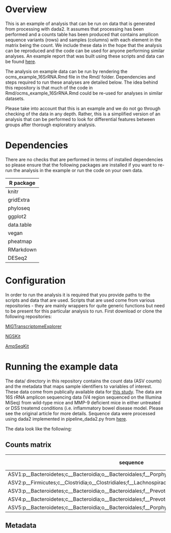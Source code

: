 # Overview

This is an example of analysis that can be run on data that is generated from processing with dada2. It assumes that processing has been performed and a counts table has been produced that contains amplicon sequence variants (rows) and samples (columns) with each element in the matrix being the count. We include these data in the hope that the analysis can be reproduced and the code can be used for anyone performing similar analyses. An example report that was built using these scripts and data can be found [here](https://www.kennedy.ox.ac.uk/files/research/advanced_data_analysis.html).

The analysis on example data can be run by rendering the ocms_example_16SrRNA.Rmd file in the Rmd/ folder. Dependencies and steps required to run these analyses are detailed below. The idea behind this repository is that much of the code in Rmd/ocms_example_16SrRNA.Rmd could be re-used for analyses in similar datasets.

Please take into account that this is an example and we do not go through checking of the data in any depth. Rather, this is a simplified version of an analysis that can be performed to look for differential features between groups after thorough exploratory analysis.

# Dependencies

There are no checks that are performed in terms of installed dependencies so please ensure that the following packages are installed if you want to re-run the analysis in the example or run the code on your own data.

| **R package**   |
|-----------------|
| knitr           |
| gridExtra       |
| phyloseq        |
| ggplot2         |
| data.table      |
| vegan           |
| pheatmap        |
| RMarkdown       |
| DESeq2          |

# Configuration

In order to run the analysis it is required that you provide paths to the scripts and data that are used. Scripts that are used come from various repositories - they are mainly wrappers for quite generic functions but need to be present for this particular analysis to run. First download or clone the following repositories:

[MIGTranscriptomeExplorer](https://github.com/nickilott/MIGTranscriptomeExplorer)

[NGSKit](https://github.com/nickilott/NGSKit)

[AmpSeqKit](https://github.com/nickilott/AmpSeqKit)

# Running the example data

The data/ directory in this repository contains the count data (ASV counts) and the metadata that maps sample identifiers to variables of interest. These data come from publically available data for [this study](https://www.nature.com/articles/s41522-018-0059-0). The data are 16S rRNA amplicon sequencing data (V4 region sequenced on the Illumina MiSeq) from wild-type mice and MMP-9 deficient mice in either untreated or DSS treatemd conditions (i.e. inflammatory bowel disease model. Please see the original article for more details. Sequence data were processed using dada2 implemented in pipeline_dada2.py from [here](https://github.com/nickilott/NGSKit).

The data look like the following:

## Counts matrix

|sequence                                                                                             |stool-2DSS__10 | stool-2DSS__11|stool-2DSS__12 |stool-2DSS__13 |
|-----------------------------------------------------------------------------------------------------|---------------|---------------|---------------|---------------|
|ASV1:p__Bacteroidetes;c__Bacteroidia;o__Bacteroidales;f__Porphyromonadaceae;g__Barnesiella;s__NA     |    7278       |      16       |       0       |     756       |
|ASV2:p__Firmicutes;c__Clostridia;o__Clostridiales;f__Lachnospiraceae;g__Clostridium XlVa;s__NA       |    3669       |      0        |       0       |     0         |
|ASV3:p__Bacteroidetes;c__Bacteroidia;o__Bacteroidales;f__Prevotellaceae;g__Alloprevotella;s__NA      |    3437       |      0        |       0       |     829       |
|ASV4:p__Bacteroidetes;c__Bacteroidia;o__Bacteroidales;f__Prevotellaceae;g__Prevotella;s__NA          |    1622       |      0        |       0       |     191       |
|ASV5:p__Bacteroidetes;c__Bacteroidia;o__Bacteroidales;f__Porphyromonadaceae;g__Barnesiella;s__NA     |    1517       |      110      |       0       |     461       |




## Metadata